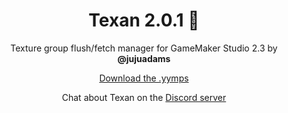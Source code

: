 <h1 align="center">Texan 2.0.1 🤠</h1>

<p align="center">Texture group flush/fetch manager for GameMaker Studio 2.3 by <b>@jujuadams</b></p>

<p align="center"><a href="https://github.com/JujuAdams/Texan/releases/">Download the .yymps</a></p>
<p align="center">Chat about Texan on the <a href="https://discord.gg/8krYCqr">Discord server</a></p>

&nbsp;

&nbsp;

